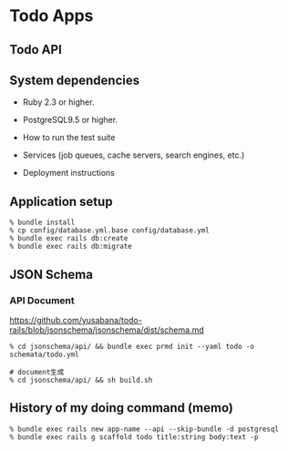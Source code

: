 # Todo Apps

## Todo API

## System dependencies

* Ruby 2.3 or higher.
* PostgreSQL9.5 or higher.


* How to run the test suite
* Services (job queues, cache servers, search engines, etc.)
* Deployment instructions


## Application setup

```
% bundle install
% cp config/database.yml.base config/database.yml
% bundle exec rails db:create
% bundle exec rails db:migrate
```

## JSON Schema

### API Document
https://github.com/yusabana/todo-rails/blob/jsonschema/jsonschema/dist/schema.md



```
% cd jsonschema/api/ && bundle exec prmd init --yaml todo -o schemata/todo.yml

# document生成
% cd jsonschema/api/ && sh build.sh
```



## History of my doing command (memo)

```
% bundle exec rails new app-name --api --skip-bundle -d postgresql
% bundle exec rails g scaffold todo title:string body:text -p
```
